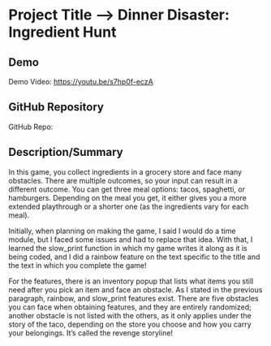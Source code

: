 # Project Title --> **Dinner Disaster: Ingredient Hunt**

## Demo
Demo Video: https://youtu.be/s7hp0f-eczA

## GitHub Repository
GitHub Repo: 

## Description/Summary

In this game, you collect ingredients in a grocery store and face many obstacles. There are multiple outcomes, so your input can result in a different outcome. You can get three meal options: tacos, spaghetti, or hamburgers. Depending on the meal you get, it either gives you a more extended playthrough or a shorter one (as the ingredients vary for each meal).

Initially, when planning on making the game, I said I would do a time module, but I faced some issues and had to replace that idea. With that, I learned the slow_print function in which my game writes it along as it is being coded, and I did a rainbow feature on the text specific to the title and the text in which you complete the game!

For the features, there is an inventory popup that lists what items you still need after you pick an item and face an obstacle. As I stated in the previous paragraph, rainbow, and slow_print features exist. There are five obstacles you can face when obtaining features, and they are entirely randomized; another obstacle is not listed with the others, as it only applies under the story of the taco, depending on the store you choose and how you carry your belongings. It’s called the revenge storyline! 
